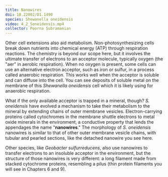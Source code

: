```yaml
---
title: Nanowires
doi: 10.22002/D1.1490
species: Shewanella oneidensis
video: 4_2_Soneidensis.mp4
collector: Poorna Subramanian
---
```


Other cell extensions also aid metabolism. Non-photosynthesizing cells break down nutrients into chemical energy (ATP) through respiration reactions. The chemistry is beyond our scope here, but it involves the ultimate transfer of electrons to an acceptor molecule, typically oxygen (the "aer" in aerobic respiration). When no oxygen is present, some cells can use an alternative electron acceptor, such as iron or sulfur, in a process called anaerobic respiration. This works well when the acceptor is soluble and can diffuse into the cell. You can see deposits of soluble metal on the membrane of this *Shewanella oneidensis* cell which it is likely using for anaerobic respiration.

What if the only available acceptor is trapped in a mineral, though? *S. oneidensis* have evolved a mechanism to take their metabolism to the mineral by extending chains of outer membrane vesicles. Electron-carrying proteins called cytochromes in the membrane shuttle electrons to metal oxide minerals in the environment, a conductive property that lends the appendages the name "**nanowires**." The morphology of *S. oneidensis* nanowires is similar to that of other outer membrane vesicle chains, with tubular and pearled sections, like the detached nanowire you see here.

Other species, like *Geobacter sulfurreducens*, also use nanowires to transfer electrons to an insoluble acceptor in the environment, but the structure of those nanowires is very different: a long filament made from stacked cytochrome proteins, resembling a pilus (thin protein filaments you will see in Chapters 6 and 9).

